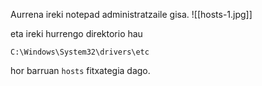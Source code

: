 Aurrena ireki notepad administratzaile gisa.
![[hosts-1.jpg]]

eta ireki hurrengo direktorio hau
```
C:\Windows\System32\drivers\etc
```

hor barruan `hosts` fitxategia dago.
